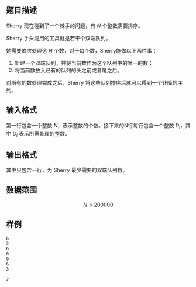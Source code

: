## 题目描述

Sherry 现在碰到了一个棘手的问题，有 $N$ 个整数需要排序。

Sherry 手头能用的工具就是若干个双端队列。

她需要依次处理这 $N$ 个数，对于每个数，Sherry能做以下两件事：

1. 新建一个双端队列，并将当前数作为这个队列中的唯一的数；
2. 将当前数放入已有的队列的头之前或者尾之后。

对所有的数处理完成之后，Sherry 将这些队列排序后就可以得到一个非降的序列。

## 输入格式

第一行包含一个整数 $N$，表示整数的个数。接下来的N行每行包含一个整数 $D_i$，其中 $D_i$ 表示所需处理的整数。

## 输出格式

其中只包含一行，为 Sherry 最少需要的双端队列数。

## 数据范围

$$N \leq 200000$$

## 样例

```input1
6
3
6
0
9
6
3
```

```output1
2
```

